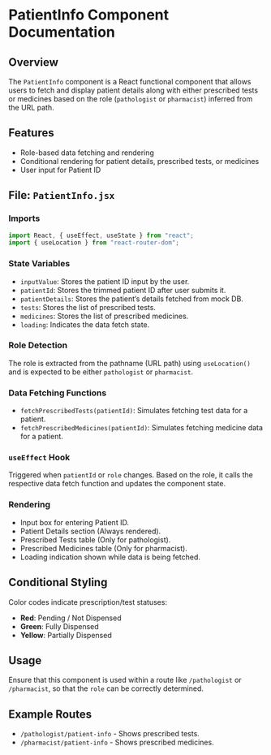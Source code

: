 # PatientInfo Component Documentation

## Overview

The `PatientInfo` component is a React functional component that allows users to fetch and display patient details along with either prescribed tests or medicines based on the role (`pathologist` or `pharmacist`) inferred from the URL path.

## Features

- Role-based data fetching and rendering
- Conditional rendering for patient details, prescribed tests, or medicines
- User input for Patient ID

## File: `PatientInfo.jsx`

### Imports

```jsx
import React, { useEffect, useState } from "react";
import { useLocation } from "react-router-dom";
```

### State Variables

- `inputValue`: Stores the patient ID input by the user.
- `patientId`: Stores the trimmed patient ID after user submits it.
- `patientDetails`: Stores the patient’s details fetched from mock DB.
- `tests`: Stores the list of prescribed tests.
- `medicines`: Stores the list of prescribed medicines.
- `loading`: Indicates the data fetch state.

### Role Detection

The role is extracted from the pathname (URL path) using `useLocation()` and is expected to be either `pathologist` or `pharmacist`.

### Data Fetching Functions

- `fetchPrescribedTests(patientId)`: Simulates fetching test data for a patient.
- `fetchPrescribedMedicines(patientId)`: Simulates fetching medicine data for a patient.

### `useEffect` Hook

Triggered when `patientId` or `role` changes. Based on the role, it calls the respective data fetch function and updates the component state.

### Rendering

- Input box for entering Patient ID.
- Patient Details section (Always rendered).
- Prescribed Tests table (Only for pathologist).
- Prescribed Medicines table (Only for pharmacist).
- Loading indication shown while data is being fetched.

## Conditional Styling

Color codes indicate prescription/test statuses:

- **Red**: Pending / Not Dispensed
- **Green**: Fully Dispensed
- **Yellow**: Partially Dispensed

## Usage

Ensure that this component is used within a route like `/pathologist` or `/pharmacist`, so that the `role` can be correctly determined.

## Example Routes

- `/pathologist/patient-info` - Shows prescribed tests.
- `/pharmacist/patient-info` - Shows prescribed medicines.
